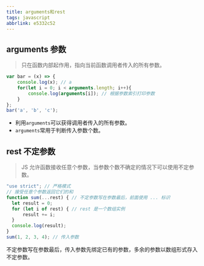 ```yaml
---
title: arguments和rest
tags: javascript
abbrlink: e5332c52
---
```


## arguments 参数
> 只在函数内部起作用，指向当前函数调用者传入的所有参数。
```javascript
var bar = (x) => {
    console.log(x); // a
    for(let i = 0; i < arguments.length; i++){
        console.log(arguments[i]); // 根据参数索引打印参数
    }
};
bar('a', 'b', 'c');
```
* 利用`arguments`可以获得调用者传入的所有参数。
* `arguments`常用于判断传入参数个数。

## rest 不定参数
> JS 允许函数接收任意个参数，当参数个数不确定的情况下可以使用不定参数。
```javascript
"use strict"; // 严格模式
// 接受任意个参数返回它们的和
function sum(...rest) { // 不定参数写在参数最后，前面使用 ... 标识
  let result = 0;
  for (let i of rest) { // rest 是一个数组实例
      result += i;
  }
  console.log(result);
}
sum(1, 2, 3, 4); // 传入参数
```
不定参数写在参数最后，传入参数先绑定已有的参数，多余的参数以数组形式存入不定参数。